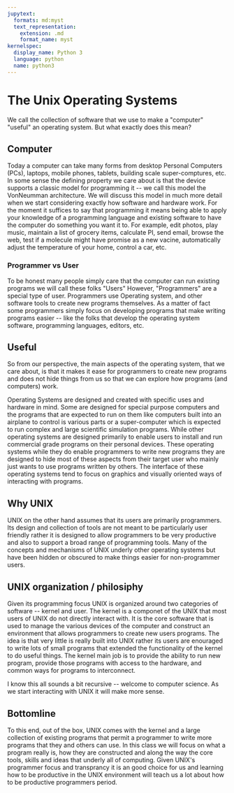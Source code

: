 ```yaml
---
jupytext:
  formats: md:myst
  text_representation:
    extension: .md
    format_name: myst
kernelspec:
  display_name: Python 3
  language: python
  name: python3
---
```


# The Unix Operating Systems

We call the collection of software that we use to make a "computer"  "useful" an operating system.  But what exactly does this mean?


## Computer

Today a computer can take many forms from desktop Personal Computers (PCs), laptops, mobile phones, tablets, building scale super-comptures, etc.  In some sense the defining property we care about is that the device supports a classic model for programming it -- we call this model the VonNeumman architecture.   We will discuss this model in much more detail when we start considering exactly how software and hardware work.  For the moment it suffices to say that programming it means being able to apply your knowledge of a programming language and existing software to have the computer do something you want it to.  For example, edit photos, play music, maintain a list of grocery items, calculate PI, send email, browse the web, test if a molecule might have promise as a new vacine, automatically adjust the temperature of your home, control a car, etc.  

### Programmer vs User

To be honest many people simply care that the computer can run existing programs we will call these folks "Users"  However, "Programmers" are a special type of user.  Programmers use Operating system, and other software tools to create new programs themselves.  As a matter of fact some programmers simply focus on developing programs that make writing programs easier -- like the folks that develop the operating system software, programming languages, editors, etc.  

## Useful

So from our perspective, the main aspects of the operating system, that we care about, is that it makes it ease for programmers to create new programs and does not hide things from us so that we can explore how programs (and  computers) work.  

Operating Systems are designed and created with specific uses and hardware in mind.  Some are designed for special purpose computers and the programs that are expected to run on them like computers built into an airplane to control is various parts or a super-computer which is expected to run complex and large scientific simulation programs.  While other operating systems are designed primarily to enable users to install and run commercial grade programs on their personal devices.  These operating systems while they do enable programmers to write new programs they are designed to hide most of these aspects from their target user who mainly just wants to use programs written by others.  The interface of these operating systems tend to focus on graphics and visually oriented ways of interacting with programs.

## Why UNIX

UNIX on the other hand assumes that its users are primarily programmers.  Its design and collection of tools are not meant to be particularly user friendly rather it is designed to allow programmers to be very productive and also to support a broad range of programming tools.  Many of the concepts and mechanisms of UNIX underly other operating systems but have been hidden or obscured to make things easier for non-programmer users.  

## UNIX organization / philosiphy

Given its programming focus UNIX is organized around two categories of software -- kernel and user.  The kernel is a componet of the UNIX that most users of UNIX do not directly interact with.  It is the core software that is used to manage the various devices of the computer and construct an environment that allows programmers to create new users programs.  The idea is that very little is really built into UNIX rather its users are enouraged to write lots of small programs that extended the functionality of the kernel to do useful things.  The kernel main job is to provide the ability to run new program, provide those programs with access to the hardware, and common ways for programs to interconnect.  

I know this all sounds a bit recursive -- welcome to computer science.  As we start interacting with UNIX it will make more sense. 

## Bottomline

To this end, out of the box, UNIX comes with the kernel and a large collection of existing programs that permit a programmer to write more programs that they and others can use.   In this class we will focus on what a program really is, how they are constructed and along the way the core tools, skills and ideas that underly all of computing.  Given UNIX's programmer focus and transprancy it is an good choice for us and learning how to be productive in the UNIX environment will teach us a lot about how to be productive programmers period.

